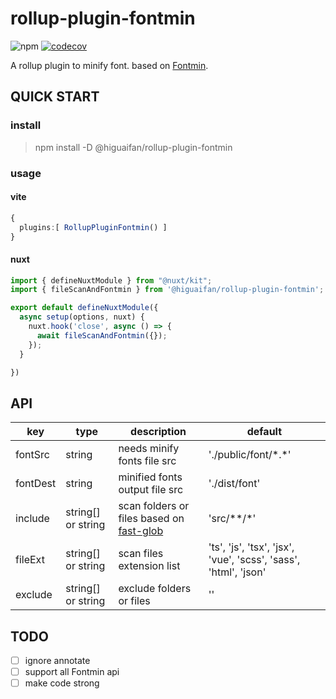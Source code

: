 # rollup-plugin-fontmin

![npm](https://img.shields.io/npm/v/@higuaifan/rollup-plugin-fontmin?color=%23c50315&style=flat-square)
[![codecov](https://codecov.io/gh/higuaifan/rollup-plugin-fontmin/branch/master/graph/badge.svg?token=41338I1T1D)](https://codecov.io/gh/higuaifan/rollup-plugin-fontmin)

A rollup plugin to minify font. based on [Fontmin](https://github.com/ecomfe/fontmin).

## QUICK START

### install

> npm install -D @higuaifan/rollup-plugin-fontmin

### usage

#### vite

```typescript
{
  plugins:[ RollupPluginFontmin() ]
}
```

#### nuxt 

```typescript
import { defineNuxtModule } from "@nuxt/kit";
import { fileScanAndFontmin } from '@higuaifan/rollup-plugin-fontmin';

export default defineNuxtModule({
  async setup(options, nuxt) {
    nuxt.hook('close', async () => {
      await fileScanAndFontmin({});
    });
  }

})

```

## API

| key      | type               | description                                                                     | default                                                         |
|----------|--------------------|---------------------------------------------------------------------------------|-----------------------------------------------------------------|
| fontSrc  | string             | needs minify fonts file src                                                     | './public/font/\*.*'                                            |
| fontDest | string             | minified fonts output file src                                                  | './dist/font'                                                   |
| include  | string[] or string | scan folders or files based on [fast-glob](https://github.com/mrmlnc/fast-glob) | 'src/**/*'                                                      |
| fileExt  | string[] or string | scan files extension list                                                       | 'ts', 'js', 'tsx', 'jsx', 'vue', 'scss', 'sass', 'html', 'json' |
| exclude  | string[] or string | exclude folders or files                                                        | ''                                                              |

## TODO

- [ ] ignore annotate
- [ ] support all Fontmin api
- [ ] make code strong
